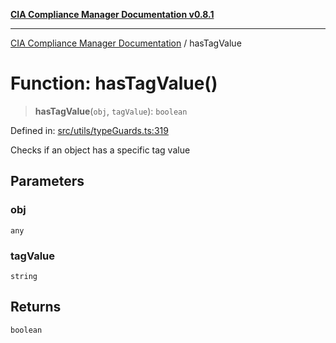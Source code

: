[**CIA Compliance Manager Documentation v0.8.1**](../README.md)

***

[CIA Compliance Manager Documentation](../globals.md) / hasTagValue

# Function: hasTagValue()

> **hasTagValue**(`obj`, `tagValue`): `boolean`

Defined in: [src/utils/typeGuards.ts:319](https://github.com/Hack23/cia-compliance-manager/blob/aea527f1006de96602c10bb201453301cffe7b07/src/utils/typeGuards.ts#L319)

Checks if an object has a specific tag value

## Parameters

### obj

`any`

### tagValue

`string`

## Returns

`boolean`
